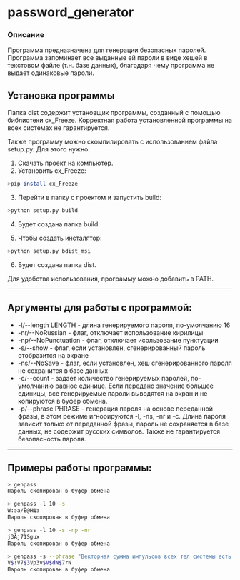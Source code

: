 # password_generator

### Описание
Программа предназначена для генерации безопасных паролей. Программа запоминает все выданные ей пароли в виде хешей в текстовом файле (т.н. базе данных), благодаря чему программа не выдает одинаковые пароли.
## Установка программы

Папка dist содержит установщик программы, созданный с помощью библиотеки cx_Freeze. Корректная работа установленной программы на всех системах не гарантируется.

Также программу можно скомпилировать с использованием файла setup.py. Для этого нужно:

1. Скачать проект на компьютер.
2. Установить cx_Freeze:
```bash
>pip install cx_Freeze
```
3. Перейти в папку с проектом и запустить build:
```bash
>python setup.py build
```
4. Будет создана папка build.

5. Чтобы создать инсталятор:
```bash
>python setup.py bdist_msi
```
6. Будет создана папка dist.

Для удобства использования, программу можно добавить в PATH.

---
## Аргументы для работы с программой:

* -l/--length LENGTH - длина генерируемого пароля, по-умолчанию 16
* -nr/--NoRussian - флаг, отключает использование кирилицы
* -np/--NoPunctuation - флаг, отключает исользование пунктуации
* -s/--show - флаг, если установлен, сгенерированный пароль отобразится на экране
* -ns/--NoSave - флаг, если установлен, хеш сгенерированного пароля не сохранится в базе данных
* -c/--count - задает количество генерируемых паролей, по-умолчанию равное единице. Если передано значение большее единицы,
все генерируемые пароли выводятся на экран и не копируются в буфер обмена.
* -p/--phrase PHRASE - генерация пароля на основе переданной фразы, в этом режиме игнорируются -l, -ns, -nr и -c. Длина пароля
зависит только от переданной фразы, пароль не сохраняется в базе данных, не содержит русских символов. Также не гарантируется безопасность пароля.

---
## Примеры работы программы:
```bash
> genpass
Пароль скопирован в буфер обмена
```

```bash
> genpass -l 10 -s
W:эa/Ё@НЩэ
Пароль скопирован в буфер обмена
```

```bash
> genpass -l 10 -s -np -nr
j3Aj71Sgux
Пароль скопирован в буфер обмена
```

```bash
> genpass -s --phrase "Векторная сумма импульсов всех тел системы есть величина постоянная, если векторная сумма внешних сил, дейтсвующих на систему тел, равна нулю."
V$!V7$3Vp3v$V$dN$7rN
Пароль скопирован в буфер обмена
```
